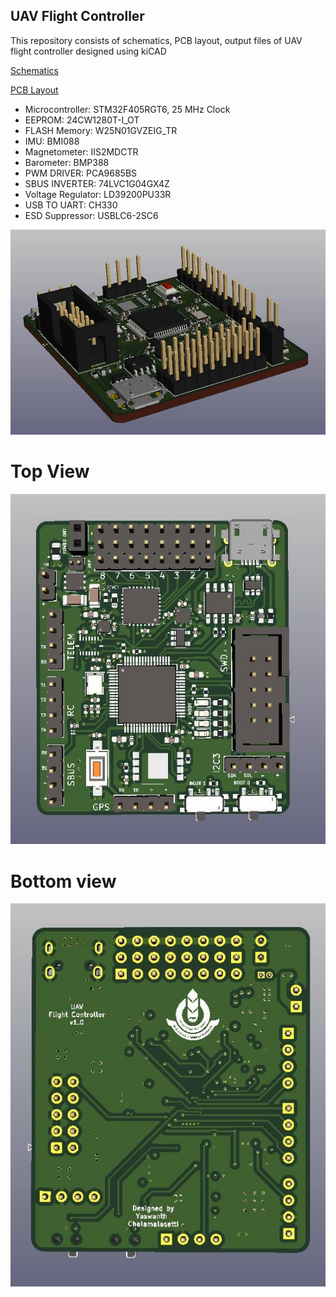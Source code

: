 ## UAV Flight Controller
This repository consists of schematics, PCB layout, output files of UAV flight controller designed using kiCAD

[Schematics](https://raw.githubusercontent.com/yaswanth-iit/uav-flight-controller/master/quick%20view/schematics.pdf)

[PCB Layout](https://raw.githubusercontent.com/yaswanth-iit/uav-flight-controller/master/quick%20view/full%20pcb%20layout.pdf)
* Microcontroller:  STM32F405RGT6, 25 MHz Clock
* EEPROM: 24CW1280T-I_OT
* FLASH Memory: W25N01GVZEIG_TR
* IMU: BMI088
* Magnetometer: IIS2MDCTR
* Barometer: BMP388
* PWM DRIVER: PCA9685BS
* SBUS INVERTER: 74LVC1G04GX4Z
* Voltage Regulator: LD39200PU33R
* USB TO UART: CH330
* ESD Suppressor: USBLC6-2SC6

<img src="https://github.com/yaswanth-iit/uav-flight-controller/blob/master/quick%20view/royal_fc_side_view.jpg" width="600">

# Top View

<img src="https://github.com/yaswanth-iit/uav-flight-controller/blob/master/quick%20view/royal_fc_front_view.jpg" width="600">

# Bottom view

<img src="https://github.com/yaswanth-iit/uav-flight-controller/blob/master/quick%20view/royal_fc_back_view.jpg" width="600">
